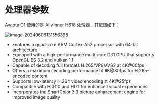 # 处理器参数

Avaota C1 使用的是 Allwinner H618 处理器，其框图如下：

![image-20240606131656398](assets/post/soc-info/image-20240606131656398.png)

- Features a quad-core ARM Cortex-A53 processor with 64-bit architecture
- Equipped with a high-performance multi-core G31 GPU that supports OpenGL ES 3.2 and Vulkan 1.1
- Capable of decoding full formats H.265/VP9/AVS2 at 4K@60fps
- Offers a maximum decoding performance of 6K@30fps for H.265-encoded content
- Supports low-latency H.264 video encoding at 4K@25fps
- Compatible with HDR10 and HLG for enhanced visual experiences
- Incorporates the SmartColor 3.3 picture enhancement engine for improved image quality
